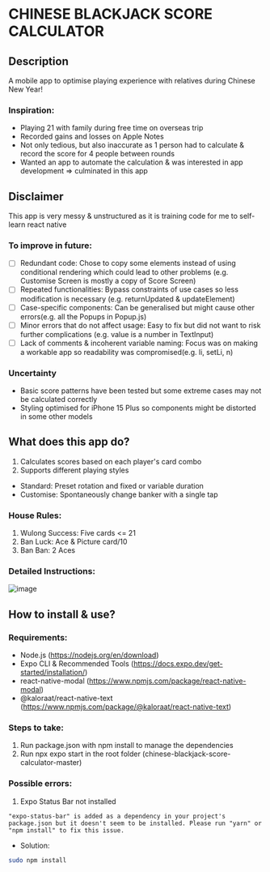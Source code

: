 # CHINESE BLACKJACK SCORE CALCULATOR
## Description
A mobile app to optimise playing experience with relatives during Chinese New Year!
### Inspiration:
- Playing 21 with family during free time on overseas trip
- Recorded gains and losses on Apple Notes
- Not only tedious, but also inaccurate as 1 person had to calculate & record the score for 4 people between rounds
- Wanted an app to automate the calculation & was interested in app development => culminated in this app

## Disclaimer
This app is very messy & unstructured as it is training code for me to self-learn react native 
### To improve in future:
- [ ] Redundant code: Chose to copy some elements instead of using conditional rendering which could lead to other problems (e.g. Customise Screen is mostly a copy of Score Screen)
- [ ] Repeated functionalities: Bypass constraints of use cases so less modification is necessary (e.g. returnUpdated & updateElement)
- [ ] Case-specific components: Can be generalised but might cause other errors(e.g. all the Popups in Popup.js)
- [ ] Minor errors that do not affect usage: Easy to fix but did not want to risk further complications (e.g. value is a number in TextInput)
- [ ] Lack of comments & incoherent variable naming: Focus was on making a workable app so readability was compromised(e.g. li, setLi, n)

### Uncertainty
- Basic score patterns have been tested but some extreme cases may not be calculated correctly
- Styling optimised for iPhone 15 Plus so components might be distorted in some other models

## What does this app do?
1. Calculates scores based on each player's card combo
2. Supports different playing styles
- Standard: Preset rotation and fixed or variable duration
- Customise: Spontaneously change banker with a single tap

### House Rules:
1. Wulong Success: Five cards <= 21
2. Ban Luck: Ace & Picture card/10
3. Ban Ban: 2 Aces

### Detailed Instructions:
![image](https://github.com/PhoebeY05/chinese-blackjack-score-calculator/assets/115935747/99c1fa26-1159-4d01-b1c3-7e7560d0bce8)

## How to install & use?
### Requirements:
- Node.js (https://nodejs.org/en/download)
- Expo CLI & Recommended Tools (https://docs.expo.dev/get-started/installation/)
- react-native-modal (https://www.npmjs.com/package/react-native-modal)
- @kaloraat/react-native-text (https://www.npmjs.com/package/@kaloraat/react-native-text)
### Steps to take:
1. Run package.json with npm install to manage the dependencies
2. Run npx expo start in the root folder (chinese-blackjack-score-calculator-master)
### Possible errors:
1. Expo Status Bar not installed
```
"expo-status-bar" is added as a dependency in your project's package.json but it doesn't seem to be installed. Please run "yarn" or "npm install" to fix this issue.
```
- Solution:
```bash
sudo npm install
```





